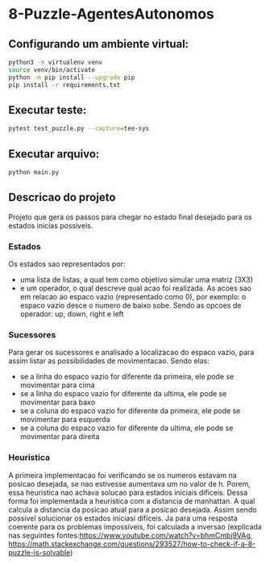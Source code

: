 # 8-Puzzle-AgentesAutonomos



## Configurando um ambiente virtual:

````bash
python3 -m virtualenv venv
source venv/bin/activate
python -m pip install --upgrade pip
pip install -r requirements.txt
````

## Executar teste:

````bash
pytest test_puzzle.py --capture=tee-sys
````

## Executar arquivo:

````bash
python main.py 
````

## Descricao do projeto
Projeto que gera os passos para chegar no estado final desejado para os estados inicias possiveis. 

### Estados
Os estados sao representados por:
  * uma lista de listas, a qual tem como objetivo simular uma matriz (3X3)
  * e um operador, o qual descreve qual acao foi realizada. As acoes sao em relacao ao espaco vazio (representado como 0), por exemplo: o espaco vazio desce o numero de baixo sobe. Sendo as opcoes de operador: up, down, right e left

### Sucessores
Para gerar os sucessores e analisado a localizacao do espaco vazio, para assim listar as possibilidades de movimentacao. Sendo elas:
  * se a linha do espaco vazio for diferente da primeira, ele pode se movimentar para cima
  * se a linha do espaco vazio for diferente da ultima, ele pode se movimentar para baxo
  * se a coluna do espaco vazio for diferente da primeira, ele pode se movimentar para esquerda
  * se a coluna do espaco vazio for diferente da ultima, ele pode se movimentar para direita
 
 ### Heuristica
 A primeira implementacao foi verificando se os numeros estavam na posicao desejada, se nao estivesse aumentava um no valor de h. Porem, essa heuristica nao achava solucao para estados iniciais dificeis.
 Dessa forma foi implementada a heuristica com a distancia de manhattan. A qual calcula a distancia da posicao atual para a posicao desejada. Assim sendo possivel solucionar os estados iniciasi dificeis.
  Ja para uma resposta coerente para os problemas impossiveis, foi calculada a inversao (explicada nas seguintes fontes:https://www.youtube.com/watch?v=bhmCmbj9VAg, https://math.stackexchange.com/questions/293527/how-to-check-if-a-8-puzzle-is-solvable)
